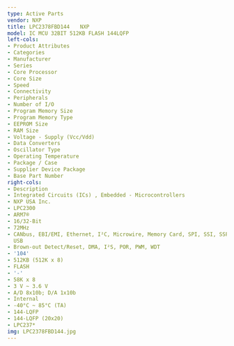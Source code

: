 ```yaml
---
type: Active Parts
vendor: NXP
title: LPC2378FBD144　　NXP
model: IC MCU 32BIT 512KB FLASH 144LQFP
left-cols:
- Product Attributes
- Categories
- Manufacturer
- Series
- Core Processor
- Core Size
- Speed
- Connectivity
- Peripherals
- Number of I/O
- Program Memory Size
- Program Memory Type
- EEPROM Size
- RAM Size
- Voltage - Supply (Vcc/Vdd)
- Data Converters
- Oscillator Type
- Operating Temperature
- Package / Case
- Supplier Device Package
- Base Part Number
right-cols:
- Description
- Integrated Circuits (ICs) , Embedded - Microcontrollers
- NXP USA Inc.
- LPC2300
- ARM7®
- 16/32-Bit
- 72MHz
- CANbus, EBI/EMI, Ethernet, I²C, Microwire, Memory Card, SPI, SSI, SSP, UART/USART,
  USB
- Brown-out Detect/Reset, DMA, I²S, POR, PWM, WDT
- '104'
- 512KB (512K x 8)
- FLASH
- '-'
- 58K x 8
- 3 V ~ 3.6 V
- A/D 8x10b; D/A 1x10b
- Internal
- -40°C ~ 85°C (TA)
- 144-LQFP
- 144-LQFP (20x20)
- LPC237*
img: LPC2378FBD144.jpg
---
```

